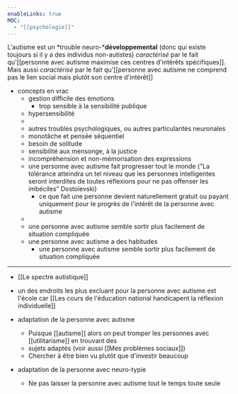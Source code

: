 ```yaml
---
enableLinks: true
MOC:
  - "[[psychologie]]"
---
```

L'autisme est un *trouble neuro-***développemental** (donc qui existe toujours si il y a des individus non-autistes) *caractérisé* par le fait qu'[[personne avec autisme maximise ces centres d'intérêts spécifiques]]. 
Mais aussi *caractérisé* par le fait qu'[[personne avec autisme ne comprend pas le lien social mais plutôt son centre d'intérêt]]

- concepts en vrac
	- gestion difficile des émotions
		- trop sensible à la sensibilité publique
	- hypersensibilité
	- 
	- autres troubles psychologiques, ou autres particularités neuronales
	- monotâche et pensée séquentiel
	- besoin de solitude
	- sensibilité aux mensonge, à la justice
	- incompréhension et non-mémorisation des expressions
	- une personne avec autisme fait progresser tout le monde ("La tolérance atteindra un tel niveau que les personnes intelligentes seront interdites de toutes réflexions pour ne pas offenser les imbéciles” Dostoïevski)
		- ce que fait une personne devient naturellement gratuit ou payant uniquement pour le progrès de l'intérêt de la personne avec autisme 
	- 
	- une personne avec autisme semble sortir plus facilement de situation compliquée
	- une personne avec autisme a des habitudes
		- une personne avec autisme semble sortir plus facilement de situation compliquée

---
- [[Le spectre autistique]]

- un des endroits les plus excluant pour la personne avec autisme est l'école car [[Les cours de l'éducation national handicapent la réflexion individuelle]]

- adaptation de la personne avec autisme
	- Puisque [[autisme]] alors on peut tromper les personnes avec [[utilitarisme]] en trouvant des 
	- sujets adaptés (voir aussi [[Mes problèmes sociaux]])
	- Chercher à être bien vu plutôt que d'investir beaucoup

- adaptation de la personne avec neuro-typie
	- Ne pas laisser la personne avec autisme tout le temps toute seule
